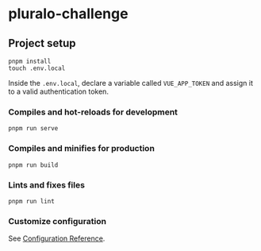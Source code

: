 # pluralo-challenge

## Project setup

```
pnpm install
touch .env.local
```

Inside the `.env.local`, declare a variable called `VUE_APP_TOKEN` and assign it to a valid authentication token.

### Compiles and hot-reloads for development

```
pnpm run serve
```

### Compiles and minifies for production

```
pnpm run build
```

### Lints and fixes files

```
pnpm run lint
```

### Customize configuration

See [Configuration Reference](https://cli.vuejs.org/config/).

